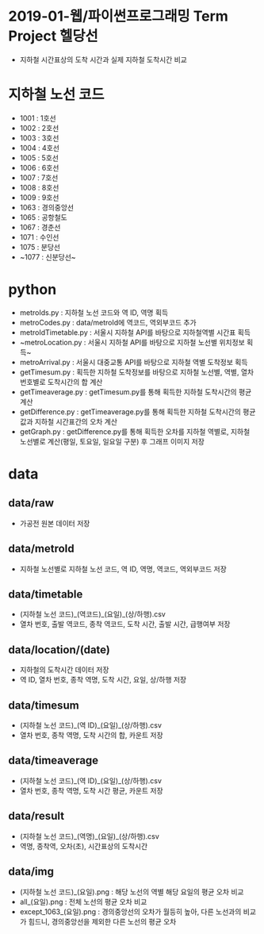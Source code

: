 # 2019-01-웹/파이썬프로그래밍 Term Project 헬당선
- 지하철 시간표상의 도착 시간과 실제 지하철 도착시간 비교

# 지하철 노선 코드
- 1001 : 1호선
- 1002 : 2호선
- 1003 : 3호선
- 1004 : 4호선
- 1005 : 5호선
- 1006 : 6호선
- 1007 : 7호선
- 1008 : 8호선
- 1009 : 9호선
- 1063 : 경의중앙선
- 1065 : 공항철도
- 1067 : 경춘선
- 1071 : 수인선
- 1075 : 분당선
- ~1077 : 신분당선~

# python
- metroIds.py : 지하철 노선 코드와 역 ID, 역명 획득
- metroCodes.py : data/metroId에 역코드, 역외부코드 추가
- metroIdTimetable.py : 서울시 지하철 API를 바탕으로 지하철역별 시간표 획득
- ~metroLocation.py : 서울시 지하철 API를 바탕으로 지하철 노선별 위치정보 획득~
- metroArrival.py : 서울시 대중교통 API를 바탕으로 지하철 역별 도착정보 획득
- getTimesum.py : 획득한 지하철 도착정보를 바탕으로 지하철 노선별, 역별, 열차번호별로 도착시간의 합 계산
- getTimeaverage.py : getTimesum.py를 통해 획득한 지하철 도착시간의 평균 계산
- getDifference.py : getTimeaverage.py를 통해 획득한 지하철 도착시간의 평균값과 지하철 시간표간의 오차 계산
- getGraph.py : getDifference.py를 통해 획득한 오차를 지하철 역별로, 지하철 노선별로 계산(평일, 토요일, 일요일 구분) 후 그래프 이미지 저장

# data
## data/raw
- 가공전 원본 데이터 저장

## data/metroId
- 지하철 노선별로 지하철 노선 코드, 역 ID, 역명, 역코드, 역외부코드 저장

## data/timetable
- (지하철 노선 코드)\_(역코드)\_(요일)\_(상/하행).csv
- 열차 번호, 출발 역코드, 종착 역코드, 도착 시간, 출발 시간, 급행여부 저장

## data/location/(date)
- 지하철의 도착시간 데이터 저장
- 역 ID, 열차 번호, 종착 역명, 도착 시간, 요일, 상/하행 저장

## data/timesum
- (지하철 노선 코드)\_(역 ID)\_(요일)\_(상/하행).csv
- 열차 번호, 종착 역명, 도착 시간의 합, 카운트 저장

## data/timeaverage
- (지하철 노선 코드)\_(역 ID)\_(요일)\_(상/하행).csv
- 열차 번호, 종착 역명, 도착 시간 평균, 카운트 저장

## data/result
- (지하철 노선 코드)\_(역명)\_(요일)\_(상/하행).csv
- 역명, 종착역, 오차(초), 시간표상의 도착시간

## data/img
- (지하철 노선 코드)\_(요일).png : 해당 노선의 역별 해당 요일의 평균 오차 비교
- all\_(요일).png : 전체 노선의 평균 오차 비교
- except\_1063\_(요일).png : 경의중앙선의 오차가 월등히 높아, 다른 노선과의 비교가 힘드니, 경의중앙선을 제외한 다른 노선의 평균 오차 

